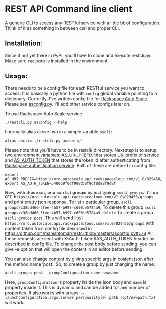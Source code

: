 REST API Command line client
============================

A generic CLI to access any RESTful service with a little bit of configuration.
Think of it as something in between curl and proper CLI.

Installation:
------------
Since it not yet there in PyPI, you'll have to clone and execute restcli.py. Make sure `requests` is installed in the environment. 

Usage:
-----
There needs to be a config file for each RESTful service you want to access. It is basically a python file with `config` global variable pointing to a dictionary. 
Currently, I've written config file for [Rackspace Auto Scale](http://docs.rackspace.com/cas/api/v1.0/autoscale-gettingstarted/content/Overview.html). 
Please see [asconfig.py](https://github.com/manishtomar/restcli/blob/master/asconfig.py). I'll add other service configs later on.

To use Rackspace Auto Scale service
```
./restcli.py asconfig --help
```
I normally alias above two in a simple variable `ascli`:
```
alias ascli='./restcli.py asconfig'
```
Please note that you'll have to be in restcli/ directory. Next step is to setup two environment variables: 
[AS_URI_PREFIX](https://github.com/manishtomar/restcli/blob/master/asconfig.py#L70) that stores URI prefix of service and 
[AS_AUTH_TOKEN](https://github.com/manishtomar/restcli/blob/master/asconfig.py#L73) that stores the token id after 
authenticating from [Rackspace authentication service](http://docs.rackspace.com/auth/api/v2.0/auth-client-devguide/content/Sample_Request_Response-d1e64.html).
Both of these are defined in config file. 
```
export AS_URI_PREFIX=https://ord.autoscale.api.rackspacecloud.com/v1.0/829456/
export AS_AUTH_TOKEN=3480d9f0df998dd8f9df8d98f9d8f
```
Now, with these set, one can list groups by just typing `ascli groups`. It'll do `GET https://ord.autoscale.api.rackspacecloud.com/v1.0/829456/groups` and print pretty json response. 
To list a particular group, `ascli groups/c38bd466-6fee-4b57-b997-c600ce5784a9`, To delete this group `ascli groups/c38bd466-6fee-4b57-b997-c600ce5784a9 delete` 
To create a group `ascli groups post`. This will send `POST https://ord.autoscale.api.rackspacecloud.com/v1.0/829456/groups` with content taken from config file described in https://github.com/manishtomar/restcli/blob/master/asconfig.py#L78
All these requests are sent with X-Auth-Token:$AS_AUTH_TOKEN header as described in config file. To change the post body before sending, you can give -e option that will open the content in an editor before sending. 

You can also change content by giving specific args in content json after the method name 'post'. So, to create a group by just changing the name:
```
ascli groups post --groupConfiguration.name newname
```
Here, `groupConfiguration` is property inside the json body and `name` is property inside it. This is dynamic and can be added for any number of properties. 
It also works with arrays: `--launchConfiguration.args.server.personality[0].path /opt/newpath.txt` will work.
